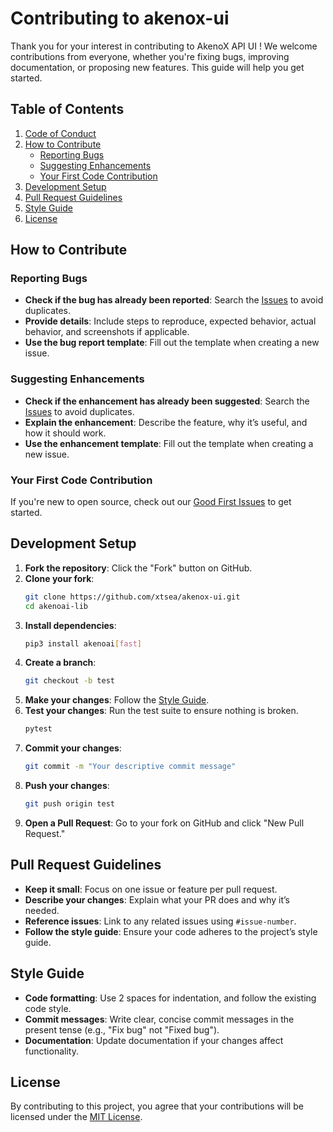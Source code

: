 # Contributing to akenox-ui

Thank you for your interest in contributing to AkenoX API UI ! We welcome contributions from everyone, whether you're fixing bugs, improving documentation, or proposing new features. This guide will help you get started.

## Table of Contents
1. [Code of Conduct](#code-of-conduct)
2. [How to Contribute](#how-to-contribute)
   - [Reporting Bugs](#reporting-bugs)
   - [Suggesting Enhancements](#suggesting-enhancements)
   - [Your First Code Contribution](#your-first-code-contribution)
3. [Development Setup](#development-setup)
4. [Pull Request Guidelines](#pull-request-guidelines)
5. [Style Guide](#style-guide)
6. [License](#license)

## How to Contribute

### Reporting Bugs
- **Check if the bug has already been reported**: Search the [Issues](https://github.com/xtsea/akenox-ui/issues) to avoid duplicates.
- **Provide details**: Include steps to reproduce, expected behavior, actual behavior, and screenshots if applicable.
- **Use the bug report template**: Fill out the template when creating a new issue.

### Suggesting Enhancements
- **Check if the enhancement has already been suggested**: Search the [Issues](https://github.com/xtsea/akenox-ui/issues) to avoid duplicates.
- **Explain the enhancement**: Describe the feature, why it’s useful, and how it should work.
- **Use the enhancement template**: Fill out the template when creating a new issue.

### Your First Code Contribution
If you're new to open source, check out our [Good First Issues](https://github.com/xtsea/akenox-ui/issues?q=is%3Aopen+is%3Aissue+label%3A%22good+first+issue%22) to get started.

## Development Setup
1. **Fork the repository**: Click the "Fork" button on GitHub.
2. **Clone your fork**:
   ```bash
   git clone https://github.com/xtsea/akenox-ui.git
   cd akenoai-lib
   ```
3. **Install dependencies**:
   ```bash
   pip3 install akenoai[fast]
   ```
4. **Create a branch**:
   ```bash
   git checkout -b test
   ```
5. **Make your changes**: Follow the [Style Guide](#style-guide).
6. **Test your changes**: Run the test suite to ensure nothing is broken.
   ```bash
   pytest
   ```
7. **Commit your changes**:
   ```bash
   git commit -m "Your descriptive commit message"
   ```
8. **Push your changes**:
   ```bash
   git push origin test
   ```
9. **Open a Pull Request**: Go to your fork on GitHub and click "New Pull Request."

## Pull Request Guidelines
- **Keep it small**: Focus on one issue or feature per pull request.
- **Describe your changes**: Explain what your PR does and why it’s needed.
- **Reference issues**: Link to any related issues using `#issue-number`.
- **Follow the style guide**: Ensure your code adheres to the project’s style guide.

## Style Guide
- **Code formatting**: Use 2 spaces for indentation, and follow the existing code style.
- **Commit messages**: Write clear, concise commit messages in the present tense (e.g., "Fix bug" not "Fixed bug").
- **Documentation**: Update documentation if your changes affect functionality.

## License
By contributing to this project, you agree that your contributions will be licensed under the [MIT License](https://github.com/xtsea/akenox-ui/blob/main/LICENSE).
